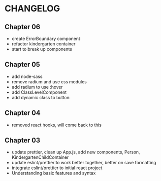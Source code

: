 # CHANGELOG

## Chapter 06
- create ErrorBoundary component
- refactor kindergarten container
- start to break up components

## Chapter 05
- add node-sass
- remove radium and use css modules
- add radium to use :hover
- add ClassLevelComponent
- add dynamic class to button

## Chapter 04
- removed react hooks, will come back to this

## Chapter 03
- update prettier, clean up App.js, add new components, Person, KindergartenChildContainer
- update eslint/prettier to work better together, better on save formatting
- integrate eslint/prettier to initial react project
- Understanding basic features and syntax
